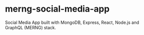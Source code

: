 # merng-social-media-app

Social Media App built with MongoDB, Express, React, Node.js and GraphQL (MERNG) stack.
